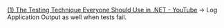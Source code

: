 [(1) The Testing Technique Everyone Should Use in .NET - YouTube](https://www.youtube.com/watch?v=dasbRVz5MXo) -> Log Application Output as well when tests fail. 
